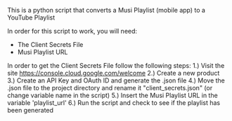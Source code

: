 This is a python script that converts a Musi Playlist (mobile app) to a YouTube Playlist

In order for this script to work, you will need:
- The Client Secrets File
- Musi Playlist URL

In order to get the Client Secrets File follow the following steps:
1.) Visit the site https://console.cloud.google.com/welcome
2.) Create a new product
3.) Create an API Key and OAuth ID and generate the .json file
4.) Move the .json file to the project directory and rename it "client_secrets.json" (or change variable name in the script)
5.) Insert the Musi Playlist URL in the variable 'playlist_url'
6.) Run the script and check to see if the playlist has been generated
